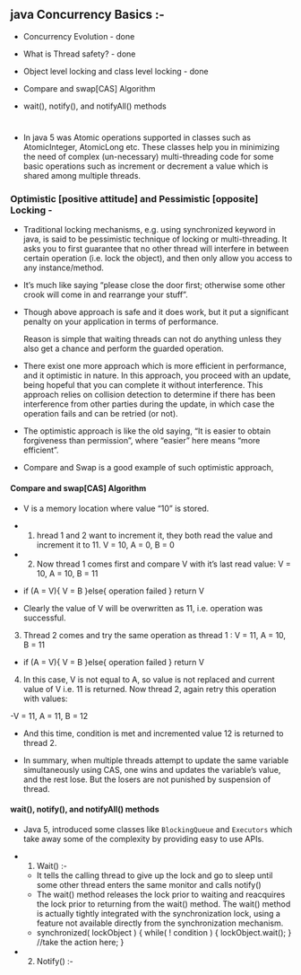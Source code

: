## java Concurrency Basics :-

* Concurrency Evolution - done 
* What is Thread safety? - done 
* Object level locking and class level locking - done 
  
* Compare and swap[CAS] Algorithm
* wait(), notify(), and notifyAll() methods 

# 

- In java 5 was Atomic operations supported in classes such as AtomicInteger, AtomicLong etc. 
  These classes help you in minimizing the need of complex (un-necessary) multi-threading code for some basic operations 
  such as increment or decrement a value which is shared among multiple threads.
  
### Optimistic [positive attitude] and Pessimistic [opposite] Locking - 

- Traditional locking mechanisms, e.g. using synchronized keyword in java, 
  is said to be pessimistic technique of locking or multi-threading. 
  It asks you to first guarantee that no other thread will interfere in between certain operation 
  (i.e. lock the object), and then only allow you access to any instance/method.

- It’s much like saying “please close the door first; 
  otherwise some other crook will come in and rearrange your stuff”.

- Though above approach is safe and it does work, but it put 
  a significant penalty on your application in terms of performance.
  
  Reason is simple that waiting threads can not do anything unless they also get a chance and 
  perform the guarded operation.

- There exist one more approach which is more efficient in performance, and it optimistic in nature. 
  In this approach, you proceed with an update, being hopeful that you can complete it without interference. 
  This approach relies on collision detection to determine if there has been interference from other parties during the update, 
  in which case the operation fails and can be retried (or not).

- The optimistic approach is like the old saying, 
  “It is easier to obtain forgiveness than permission”, where “easier” here means “more efficient”.

- Compare and Swap is a good example of such optimistic approach,
    
#### Compare and swap[CAS] Algorithm
- V is a memory location where value “10” is stored.
- 1. hread 1 and 2 want to increment it, they both read the value and increment it to 11.  V = 10, A = 0, B = 0

- 2) Now thread 1 comes first and compare V with it’s last read value: V = 10, A = 10, B = 11
- if (A = V){
     V = B
  }else{
        operation failed 
  }
  return V 
- Clearly the value of V will be overwritten as 11, i.e. operation was successful.

3) Thread 2 comes and try the same operation as thread 1  : V = 11, A = 10, B = 11
- if (A = V){
  V = B
  }else{
  operation failed
  }
  return V
  
4) In this case, V is not equal to A, so value is not replaced and current value of V i.e. 11 is returned.
   Now thread 2, again retry this operation with values:

-V = 11, A = 11, B = 12
- And this time, condition is met and incremented value 12 is returned to thread 2.

- In summary, when multiple threads attempt to update the same variable simultaneously using CAS, 
  one wins and updates the variable’s value, and the rest lose. But the losers are not punished by suspension of thread.


#### wait(), notify(), and notifyAll() methods

- Java 5, introduced some classes like `BlockingQueue` and `Executors` which take away some of the complexity 
  by providing easy to use APIs.
  
- 1. Wait() :- 
    - It tells the calling thread to give up the lock and go to sleep until some other thread enters 
      the same monitor and calls notify()
    - The wait() method releases the lock prior to waiting and reacquires the lock prior to returning 
      from the wait() method. 
      The wait() method is actually tightly integrated with the synchronization lock, using a feature 
      not available directly from the synchronization mechanism.
    - synchronized( lockObject )
      {
         while( ! condition )
         {
            lockObject.wait();
         }
         //take the action here; 
      }

- 2. Notify() :-       
  